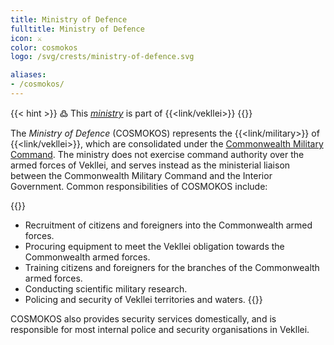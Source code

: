 ```yaml
---
title: Ministry of Defence
fulltitle: Ministry of Defence
icon: ⚔️
color: cosmokos
logo: /svg/crests/ministry-of-defence.svg

aliases:
- /cosmokos/
---
```

{{< hint >}}
߷ This *[ministry](/ministries/)* is part of {{<link/vekllei>}}
{{</hint>}}

The *Ministry of Defence* (COSMOKOS) represents the {{<link/military>}} of {{<link/vekllei>}}, which are consolidated under the [Commonwealth Military Command](/factbook/society/state/government/parliament/security/#commonwealth-military-command). The ministry does not exercise command authority over the armed forces of Vekllei, and serves instead as the ministerial liaison between the Commonwealth Military Command and the Interior Government. Common responsibilities of COSMOKOS include:

{{<hint panel>}}
* Recruitment of citizens and foreigners into the Commonwealth armed forces.
* Procuring equipment to meet the Vekllei obligation towards the Commonwealth armed forces.
* Training citizens and foreigners for the branches of the Commonwealth armed forces.
* Conducting scientific military research.
* Policing and security of Vekllei territories and waters.
{{</hint>}}

COSMOKOS also provides security services domestically, and is responsible for most internal police and security organisations in Vekllei.

